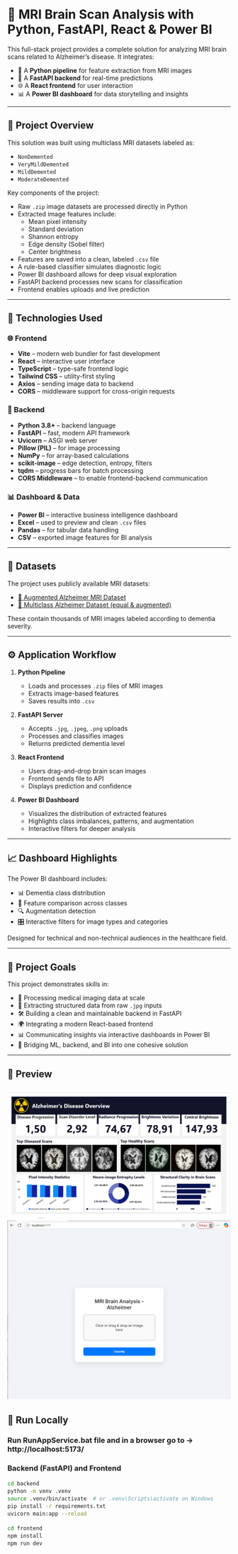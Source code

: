 # 🧠 MRI Brain Scan Analysis with Python, FastAPI, React & Power BI

This full-stack project provides a complete solution for analyzing MRI brain scans related to Alzheimer’s disease. It integrates:

- 🧮 A **Python pipeline** for feature extraction from MRI images  
- 🚀 A **FastAPI backend** for real-time predictions  
- 🌐 A **React frontend** for user interaction  
- 📊 A **Power BI dashboard** for data storytelling and insights  

---

## 📌 Project Overview

This solution was built using multiclass MRI datasets labeled as:
- `NonDemented`  
- `VeryMildDemented`  
- `MildDemented`  
- `ModerateDemented`  

Key components of the project:

- Raw `.zip` image datasets are processed directly in Python
- Extracted image features include:
  - Mean pixel intensity  
  - Standard deviation  
  - Shannon entropy  
  - Edge density (Sobel filter)  
  - Center brightness  
- Features are saved into a clean, labeled `.csv` file
- A rule-based classifier simulates diagnostic logic
- Power BI dashboard allows for deep visual exploration
- FastAPI backend processes new scans for classification
- Frontend enables uploads and live prediction

---

## 🧪 Technologies Used

### 🌐 Frontend
- **Vite** – modern web bundler for fast development  
- **React** – interactive user interface  
- **TypeScript** – type-safe frontend logic  
- **Tailwind CSS** – utility-first styling  
- **Axios** – sending image data to backend  
- **CORS** – middleware support for cross-origin requests  

### 🧪 Backend
- **Python 3.8+** – backend language  
- **FastAPI** – fast, modern API framework  
- **Uvicorn** – ASGI web server  
- **Pillow (PIL)** – for image processing  
- **NumPy** – for array-based calculations  
- **scikit-image** – edge detection, entropy, filters  
- **tqdm** – progress bars for batch processing  
- **CORS Middleware** – to enable frontend-backend communication  

### 📊 Dashboard & Data
- **Power BI** – interactive business intelligence dashboard  
- **Excel** – used to preview and clean `.csv` files  
- **Pandas** – for tabular data handling  
- **CSV** – exported image features for BI analysis  

---

## 📁 Datasets

The project uses publicly available MRI datasets:

- [🧠 Augmented Alzheimer MRI Dataset](https://www.kaggle.com/datasets/uraninjo/augmented-alzheimer-mri-dataset)  
- [🧠 Multiclass Alzheimer Dataset (equal & augmented)](https://www.kaggle.com/datasets/aryansinghal10/alzheimers-multiclass-dataset-equal-and-augmented)  

These contain thousands of MRI images labeled according to dementia severity.

---

## ⚙️ Application Workflow

1. **Python Pipeline**  
   - Loads and processes `.zip` files of MRI images  
   - Extracts image-based features  
   - Saves results into `.csv`  

2. **FastAPI Server**  
   - Accepts `.jpg`, `.jpeg`, `.png` uploads  
   - Processes and classifies images  
   - Returns predicted dementia level  

3. **React Frontend**  
   - Users drag-and-drop brain scan images  
   - Frontend sends file to API  
   - Displays prediction and confidence  

4. **Power BI Dashboard**  
   - Visualizes the distribution of extracted features  
   - Highlights class imbalances, patterns, and augmentation  
   - Interactive filters for deeper analysis  

---

## 📈 Dashboard Highlights

The Power BI dashboard includes:

- 📊 Dementia class distribution  
- 🧮 Feature comparison across classes  
- 🔍 Augmentation detection  
- 🎛️ Interactive filters for image types and categories  

Designed for technical and non-technical audiences in the healthcare field.

---

## 🎯 Project Goals

This project demonstrates skills in:

- 🧠 Processing medical imaging data at scale  
- 🧬 Extracting structured data from raw `.jpg` inputs  
- 🛠️ Building a clean and maintainable backend in FastAPI  
- 🌍 Integrating a modern React-based frontend  
- 📊 Communicating insights via interactive dashboards in Power BI  
- 🔗 Bridging ML, backend, and BI into one cohesive solution  

---

## 📸 Preview

![Preview](images/preview.png)
![Preview](images/preview2.png)
---

## 🚀 Run Locally

### Run RunAppService.bat file and in a browser go to -> http://localhost:5173/

### Backend (FastAPI) and Frontend

```bash
cd backend
python -m venv .venv
source .venv/bin/activate  # or .venv\Scripts\activate on Windows
pip install -r requirements.txt
uvicorn main:app --reload

cd frontend
npm install
npm run dev


